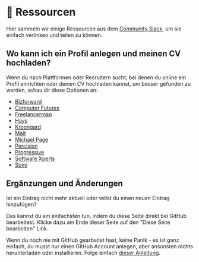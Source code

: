 # 📓 Ressourcen

Hier sammeln wir einige Ressourcen aus dem [Community Slack](060-community-slack.md), um sie einfach verlinken und teilen zu können.

## Wo kann ich ein Profil anlegen und meinen CV hochladen?

Wenn du nach Plattformen oder Recruitern sucht, bei denen du online ein Profil einrichten oder deinen CV hochladen kannst, um besser gefunden zu werden, schau dir diese Optionen an:

* [Bizforward](https://bizforward.de/freelancer-sign-up/)
* [Computer Futures](https://www.computerfutures.com/de-de/lebenslauf-hochladen/)
* [Freelancermap](https://www.freelancermap.de/)
* [Hays](https://www.hays.de/personaldienstleister/cv-upload)
* [Kroongard](https://crm.krongaard.de/application/applicantRegisterCvAnalyzerGenerator/upload/0?page_lang=de)
* [Malt](https://www.malt.de/)
* [Michael Page](https://www.michaelpage.de/senden-sie-ihren-lebenslauf)
* [Percision](https://www.percision.de/fuer-it-experten/)
* [Progressive](https://www.progressiverecruitment.com/de-de/lebenslauf-hochladen/)
* [Software Xperts](https://www.sw-xperts.com/)
* [Somi](https://somi.de/)

## Ergänzungen und Änderungen

Ist ein Eintrag nicht mehr aktuell oder willst du einen neuen Eintrag hinzufügen?

Das kannst du am einfachsten tun, indem du diese Seite direkt bei GitHub bearbeitest. Klicke dazu am Ende dieser Seite auf den "Diese Seite bearbeiten" Link.

Wenn du noch nie mit GitHub gearbeitet hast, keine Panik - es ist ganz einfach, du musst nur einen GitHub Account anlegen, aber ansonsten nichts herunterladen oder installieren. Folge einfach [dieser Anleitung](https://docs.github.com/de/repositories/working-with-files/managing-files/editing-files).
